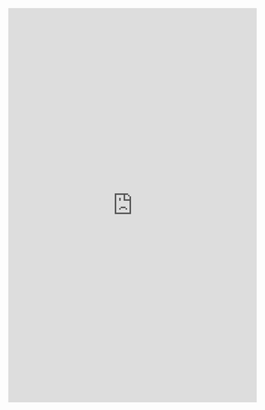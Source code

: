 <iframe frameborder="0" width="100%" height="800px" src="https://replit.com/@GigiGuan/gigiguan.github.io?lite=true">
  
